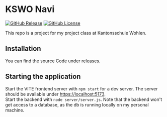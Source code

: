 # KSWO Navi
[![GitHub Release](https://img.shields.io/github/v/release/leon-kj/kswo_navi?include_prereleases&sort=date&display_name=release&label=Latest%20Release)](https://github.com/leon-kj/kswo_navi/releases)
[![GitHub License](https://img.shields.io/github/license/leon-kj/kswo_navi?label=License)](https://github.com/leon-kj/kswo_navi/blob/main/LICENSE.md)


This repo is a project for my project class at Kantonsschule Wohlen.  

## Installation
You can find the source Code under releases.  
  
## Starting the application
Start the VITE frontend server with `npm start` for a dev server. The server should be available under [https://localhost:5173](https://localhost:5173).  
Start the backend with `node server/server.js`. Note that the backend won't get access to a database, as the db is running locally on my personal machine.   

